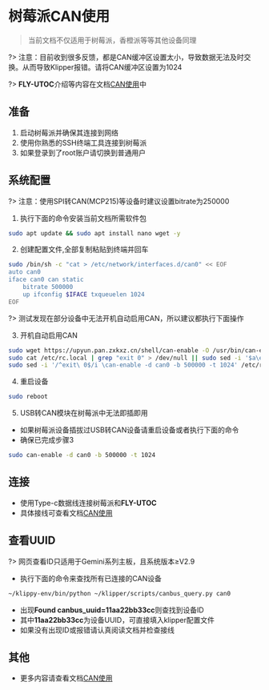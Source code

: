 # 树莓派CAN使用

> 当前文档不仅适用于树莓派，香橙派等等其他设备同理

?> 注意：目前收到很多反馈，都是CAN缓冲区设置太小，导致数据无法及时交换。从而导致Klipper报错。请将CAN缓冲区设置为1024

?> **FLY-UTOC**介绍等内容在文档[CAN使用](/advanced/can.md)中

## 准备

1. 启动树莓派并确保其连接到网络
2. 使用你熟悉的SSH终端工具连接到树莓派
3. 如果登录到了root账户请切换到普通用户

## 系统配置

?> 注意：使用SPI转CAN(MCP215)等设备时建议设置bitrate为250000

1. 执行下面的命令安装当前文档所需软件包
```bash
sudo apt update && sudo apt install nano wget -y
```

2. 创建配置文件,全部复制粘贴到终端并回车
```bash
sudo /bin/sh -c "cat > /etc/network/interfaces.d/can0" << EOF
auto can0
iface can0 can static
    bitrate 500000
    up ifconfig $IFACE txqueuelen 1024
EOF
```

?> 测试发现在部分设备中无法开机自动启用CAN，所以建议都执行下面操作

3. 开机自动启用CAN
```bash
sudo wget https://upyun.pan.zxkxz.cn/shell/can-enable -O /usr/bin/can-enable > /dev/null 2>&1 && sudo chmod +x /usr/bin/can-enable || echo "The operation failed"
sudo cat /etc/rc.local | grep "exit 0" > /dev/null || sudo sed -i '$a\exit 0' /etc/rc.local
sudo sed -i '/^exit\ 0$/i \can-enable -d can0 -b 500000 -t 1024' /etc/rc.local
```

4. 重启设备
```bash
sudo reboot
```

5. USB转CAN模块在树莓派中无法即插即用

* 如果树莓派设备插拔过USB转CAN设备请重启设备或者执行下面的命令
* 确保已完成步骤3
```bash
sudo can-enable -d can0 -b 500000 -t 1024
```

## 连接

* 使用Type-c数据线连接树莓派和**FLY-UTOC**
* 具体接线可查看文档[CAN使用](/advanced/can.md)

## 查看UUID

?> 网页查看ID只适用于Gemini系列主板，且系统版本≥V2.9

* 执行下面的命令来查找所有已连接的CAN设备

```bash
~/klippy-env/bin/python ~/klipper/scripts/canbus_query.py can0
```

* 出现**Found canbus_uuid=11aa22bb33cc**则查找到设备ID
* 其中**11aa22bb33cc**为设备UUID，可直接填入klipper配置文件
* 如果没有出现ID或报错请认真阅读文档并检查接线

## 其他

* 更多内容请查看文档[CAN使用](/advanced/can.md)